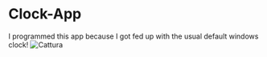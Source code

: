 # Clock-App
I programmed this app because I got fed up with the usual default windows clock!
![Cattura](https://user-images.githubusercontent.com/97186965/183462296-3a48e151-cbfb-44f7-b3d1-f7b4f3bcc69f.PNG)
